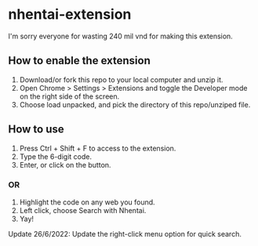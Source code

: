 # nhentai-extension

 I'm sorry everyone for wasting 240 mil vnd for making this extension.
 
## How to enable the extension
1. Download/or fork this repo to your local computer and unzip it.
2. Open Chrome > Settings > Extensions and toggle the Developer mode on the right side of the screen.
3. Choose load unpacked, and pick the directory of this repo/unziped file.

## How to use
1. Press Ctrl + Shift + F to access to the extension.
2. Type the 6-digit code.
3. Enter, or click on the button.

### OR 
1. Highlight the code on any web you found.
2. Left click, choose Search with Nhentai.
3. Yay!

Update 26/6/2022: Update the right-click menu option for quick search.